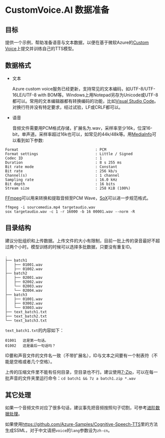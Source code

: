 # CustomVoice.AI 数据准备

## 目标

提供一个示例，帮助准备语音与文本数据，以便在基于微软Azure的[Custom Voice](https://customvoice.ai)上提交并训练自己的TTS模型。

## 数据格式

* 文本

  Azure custom voice服务已经更新，支持常见的文本编码，如UTF-8/UTF-16LE/UTF-8 with BOM等。Windows上用Notepad另存为Unicode或UTF-8都可以。常用的文本编辑器都有转换编码的功能，比如[Visual Studio Code](https://code.visualstudio.com)。对换行符并没有特定要求，经过试验，LF或CRLF都可以。

* 语音

  音频文件需要用PCM格式存储，扩展名为.wav，采样率至少16k，位深16-bit，单声道。采样率超过16k也可以，如常见的44k/48k等。用[MediaInfo](https://mediaarea.net/en/MediaInfo)可以看到如下参数:

```text
Format                                   : PCM
Format settings                          : Little / Signed
Codec ID                                 : 1
Duration                                 : 8 s 255 ms
Bit rate mode                            : Constant
Bit rate                                 : 256 kb/s
Channel(s)                               : 1 channel
Sampling rate                            : 16.0 kHz
Bit depth                                : 16 bits
Stream size                              : 258 KiB (100%)
```

  [FFmpeg](https://www.ffmpeg.org)可以用来转换和提取音频至PCM Wave，[SoX](http://sox.sourceforge.net)可以进一步规范格式。

```shell
ffmpeg -i sourcemedia.mp4 targetaudio.wav
sox targetaudio.wav -c 1 -r 16000 -b 16 00001.wav --norm -R
```

## 目录结构

建议分批组织和上传数据。上传文件的大小有限制，目前一批上传的录音最好不超过两个小时。模型训练的时候可以选择多批数据，只要没有重复ID。

```text
.
├── batch1
│   ├── 01001.wav
│   ├── 01002.wav
├── batch2
│   ├── 02001.wav
│   ├── 02002.wav
│   └── 02003.wav
│   └── 02004.wav
├── batch3
│   ├── 01001.wav
│   ├── 03002.wav
│   └── 03003.wav
├── text_batch1.txt
├── text_batch2.txt
└── text_batch3.txt
```

`text_batch1.txt`的内容如下：

```text
01001	这是第一句话。
01002	这是最后一句话吗？
```

ID要和声音文件的文件名一致（不带扩展名），ID与文本之间要有一个制表符（不能是空格或者几个空格）。

上传的压缩文件里不能有任何目录，空目录也不行。建议使用[7-Zip](https://www.7-zip.org)，可以在每一批声音的文件夹里运行命令：`cd batch1 && 7z a batch1.zip *.wav`

## 其它处理

如果一个音频文件对应了很多句话，建议事先把音频按照句子切割，可参考[进阶数据处理](code/README.md)。

如果使用<https://github.com/Azure-Samples/Cognitive-Speech-TTS>里的方法生成SSML，对于中文请把`voice`的`lang`参数设为`zh-cn`。
